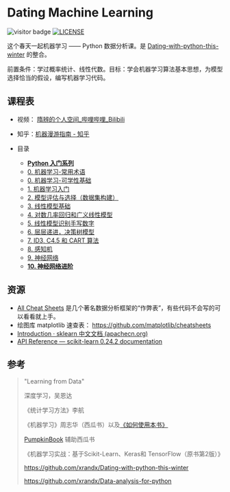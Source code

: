 # Dating Machine Learning 

![visitor badge](https://visitor-badge.glitch.me/badge?page_id=xrandx.Dating-with-Machine-Learning)
[![LICENSE](https://img.shields.io/badge/license-Anti%20996-blue.svg?style=flat)](https://github.com/DatingMachineLearning/DatingMachineLearning.github.io/blob/main/LICENSE)

这个春天一起机器学习 —— Python 数据分析课。是 [Dating-with-python-this-winter](https://github.com/xrandx/Dating-with-python-this-winter) 的整合。

前置条件：学过概率统计、线性代数。目标：学会机器学习算法基本思想，为模型选择恰当的假设，编写机器学习代码。

## 课程表

- 视频： [隋辨的个人空间_哔哩哔哩_Bilibili](https://space.bilibili.com/10002579/video)

- 知乎：[机器漫游指南 - 知乎](https://www.zhihu.com/column/c_1353447533394444289)

- 目录
  - [**Python 入门系列**](python/_sidebar.md)
  - [0. 机器学习-常用术语](ML0.机器学习-常用术语.md)
  - [0. 机器学习-可学性基础](ML0.机器学习-可学性基础.md)
  - [1. 机器学习入门](ML1.introduction-to-machine-learning.md)
  - [2. 模型评估与选择（数据集构建）](ML2.model-evaluation-and-selection-data-set-construction.md)
  - [3. 线性模型基础](ML3.basic-of-linear-model.md)
  - [4. 对数几率回归和广义线性模型](ML4.logistic-regression-and-generalized-linear-model.md)
  - [5. 线性模型识别手写数字](ML5.handwritten-numeral-recognition-based-on-linear-model.md)
  - [6. 层层递进，决策树模型](ML6.step-by-step-decision-tree-model.md)
  - [7. ID3, C4.5 和 CART 算法](ML7.ID3,C4.5-and-CART.md)
  - [8. 感知机](ML8.Perceptron.md)
  - [9. 神经网络](ML9.NeuralNetwork.md)
  - [**10. 神经网络进阶**](NN_optimization/_sidebar.md)

## 资源

- [All Cheat Sheets](https://github.com/xrandx/Dating-with-Machine-Learning/blob/master/All%20Cheat%20Sheets.pdf) 是几个著名数据分析框架的“作弊表”，有些代码不会写的可以看看就上手。
- 绘图库 matplotlib 速查表： https://github.com/matplotlib/cheatsheets
- [Introduction · sklearn 中文文档 (apachecn.org)](https://sklearn.apachecn.org/)
- [API Reference — scikit-learn 0.24.2 documentation](https://scikit-learn.org/stable/modules/classes.html)


## 参考

> "Learning from Data"
>
> 深度学习，吴恩达
>
> 《统计学习方法》李航
>
> 《机器学习》周志华（西瓜书）以及[《如何使用本书》](https://cs.nju.edu.cn/zhouzh/zhouzh.files/publication/MLbook2016.htm)
>
> [PumpkinBook](https://datawhalechina.github.io/pumpkin-book/#/) 辅助西瓜书
>
> 《机器学习实战：基于Scikit-Learn、Keras和 TensorFlow（原书第2版）》
>
> https://github.com/xrandx/Dating-with-python-this-winter
>
> https://github.com/xrandx/Data-analysis-for-python
